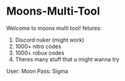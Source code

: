 # Moons-Multi-Tool
Welcome to moons multi tool!
fetures:

1. Discord nuker (might work)
2. 1000+ nitro codes
3. 1000+ robux codes
4. Theres many stuff that u might wanna try





User: Moon
Pass: Sigma
